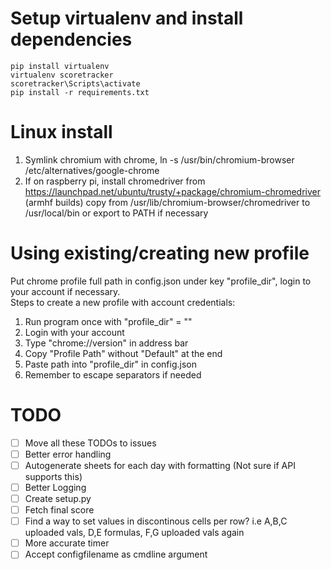 # Setup virtualenv and install dependencies
```
pip install virtualenv
virtualenv scoretracker
scoretracker\Scripts\activate
pip install -r requirements.txt
```

# Linux install
1. Symlink chromium with chrome, ln -s /usr/bin/chromium-browser /etc/alternatives/google-chrome
2. If on raspberry pi, install chromedriver from https://launchpad.net/ubuntu/trusty/+package/chromium-chromedriver (armhf builds)
copy from /usr/lib/chromium-browser/chromedriver to /usr/local/bin or export to PATH if necessary

# Using existing/creating new profile
Put chrome profile full path in config.json under key "profile_dir", login to your account if necessary.\
Steps to create a new profile with account credentials:
1. Run program once with "profile_dir" = ""
2. Login with your account
3. Type "chrome://version" in address bar
4. Copy "Profile Path" without "Default" at the end
5. Paste path into "profile_dir" in config.json
6. Remember to escape separators if needed

# TODO
- [ ] Move all these TODOs to issues
- [ ] Better error handling
- [ ] Autogenerate sheets for each day with formatting (Not sure if API supports this)
- [ ] Better Logging
- [ ] Create setup.py
- [ ] Fetch final score
- [ ] Find a way to set values in discontinous cells per row? i.e A,B,C uploaded vals, D,E formulas, F,G uploaded vals again
- [ ] More accurate timer
- [ ] Accept configfilename as cmdline argument
